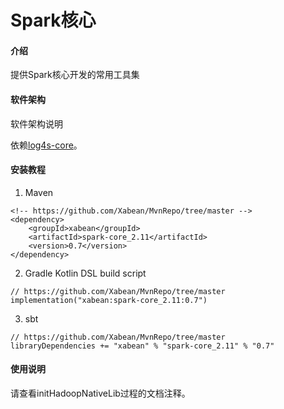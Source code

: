 # Spark核心

#### 介绍
提供Spark核心开发的常用工具集

#### 软件架构
软件架构说明

依赖[log4s-core](https://github.com/Xabean/MvnRepo/tree/master/xabean/log4s-core_2.11)。

#### 安装教程

1. Maven
```
<!-- https://github.com/Xabean/MvnRepo/tree/master -->
<dependency>
    <groupId>xabean</groupId>
    <artifactId>spark-core_2.11</artifactId>
    <version>0.7</version>
</dependency>
```
2. Gradle Kotlin DSL build script
```
// https://github.com/Xabean/MvnRepo/tree/master
implementation("xabean:spark-core_2.11:0.7")
```
3. sbt
```
// https://github.com/Xabean/MvnRepo/tree/master
libraryDependencies += "xabean" % "spark-core_2.11" % "0.7"
```

#### 使用说明

请查看initHadoopNativeLib过程的文档注释。
